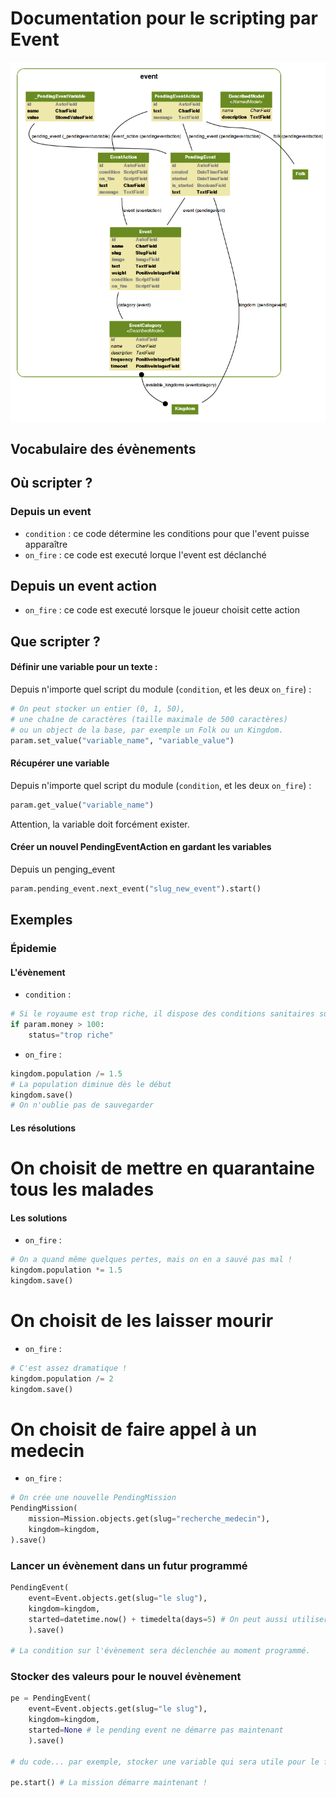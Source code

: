 Documentation pour le scripting par Event
=======================
![Event models](https://github.com/Neamar/kingdoms/blob/master/event/models.png?raw=true)

Vocabulaire des évènements
------------------------

Où scripter ?
-------------
### Depuis un event
* `condition` : ce code détermine les conditions pour que l'event puisse apparaître
* `on_fire` : ce code est executé lorque l'event est déclanché

## Depuis un event action
* `on_fire` : ce code est executé lorsque le joueur choisit cette action

Que scripter ?
---------------
#### Définir une variable pour un texte :
Depuis n'importe quel script du module (`condition`, et les deux `on_fire`) :
```python
# On peut stocker un entier (0, 1, 50),
# une chaîne de caractères (taille maximale de 500 caractères)
# ou un object de la base, par exemple un Folk ou un Kingdom.
param.set_value("variable_name", "variable_value")
```

#### Récupérer une variable
Depuis n'importe quel script du module (`condition`, et les deux `on_fire`) :
```python
param.get_value("variable_name")
```
Attention, la variable doit forcément exister.


#### Créer un nouvel PendingEventAction en gardant les variables
Depuis un penging_event
```python
param.pending_event.next_event("slug_new_event").start()
```

Exemples
-------------
### Épidemie
#### L'évènement
* `condition` :

```python
# Si le royaume est trop riche, il dispose des conditions sanitaires suffisantes pour en être exempté.
if param.money > 100:
	status="trop riche"
```

* `on_fire` :

```python
kingdom.population /= 1.5
# La population diminue dès le début
kingdom.save()
# On n'oublie pas de sauvegarder
```


#### Les résolutions
# On choisit de mettre en quarantaine tous les malades

#### Les solutions
* `on_fire` :

```python
# On a quand même quelques pertes, mais on en a sauvé pas mal !
kingdom.population *= 1.5
kingdom.save()
```

# On choisit de les laisser mourir
* `on_fire` :

```python
# C'est assez dramatique !
kingdom.population /= 2
kingdom.save()
```

# On choisit de faire appel à un medecin
* `on_fire` : 

```python
# On crée une nouvelle PendingMission
PendingMission(
	mission=Mission.objects.get(slug="recherche_medecin"),
	kingdom=kingdom,
).save()
```

### Lancer un évènement dans un futur programmé
```python
PendingEvent(
	event=Event.objects.get(slug="le slug"),
	kingdom=kingdom,
	started=datetime.now() + timedelta(days=5) # On peut aussi utiliser hours, minutes, months
	).save()

# La condition sur l'évènement sera déclenchée au moment programmé.
```

### Stocker des valeurs pour le nouvel évènement
```python
pe = PendingEvent(
	event=Event.objects.get(slug="le slug"),
	kingdom=kingdom,
	started=None # le pending event ne démarre pas maintenant
	).save()

# du code... par exemple, stocker une variable qui sera utile pour le futur évènement.

pe.start() # La mission démarre maintenant !
```
